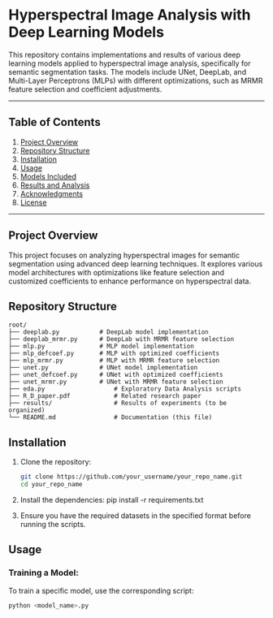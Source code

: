# Hyperspectral Image Analysis with Deep Learning Models

This repository contains implementations and results of various deep learning models applied to hyperspectral image analysis, specifically for semantic segmentation tasks. The models include UNet, DeepLab, and Multi-Layer Perceptrons (MLPs) with different optimizations, such as MRMR feature selection and coefficient adjustments.

---

## Table of Contents
1. [Project Overview](#project-overview)
2. [Repository Structure](#repository-structure)
3. [Installation](#installation)
4. [Usage](#usage)
5. [Models Included](#models-included)
6. [Results and Analysis](#results-and-analysis)
7. [Acknowledgments](#acknowledgments)
8. [License](#license)

---

## Project Overview

This project focuses on analyzing hyperspectral images for semantic segmentation using advanced deep learning techniques. It explores various model architectures with optimizations like feature selection and customized coefficients to enhance performance on hyperspectral data.

## Repository Structure

```plaintext
root/
├── deeplab.py           # DeepLab model implementation
├── deeplab_mrmr.py      # DeepLab with MRMR feature selection
├── mlp.py               # MLP model implementation
├── mlp_defcoef.py       # MLP with optimized coefficients
├── mlp_mrmr.py          # MLP with MRMR feature selection
├── unet.py              # UNet model implementation
├── unet_defcoef.py      # UNet with optimized coefficients
├── unet_mrmr.py         # UNet with MRMR feature selection
├── eda.py                   # Exploratory Data Analysis scripts
├── R_D_paper.pdf            # Related research paper
├── results/                 # Results of experiments (to be organized)
└── README.md                # Documentation (this file)
```

## Installation

1. Clone the repository:
   ```bash
   git clone https://github.com/your_username/your_repo_name.git
   cd your_repo_name
      ```
   
2. Install the dependencies:
pip install -r requirements.txt

3. Ensure you have the required datasets in the specified format before running the scripts.

## Usage
### Training a Model: 
To train a specific model, use the corresponding script:
```bash
python <model_name>.py
```
